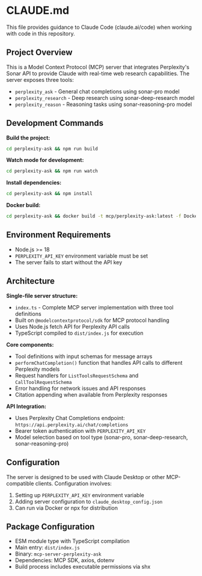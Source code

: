 # CLAUDE.md

This file provides guidance to Claude Code (claude.ai/code) when working with code in this repository.

## Project Overview

This is a Model Context Protocol (MCP) server that integrates Perplexity's Sonar API to provide Claude with real-time web research capabilities. The server exposes three tools:
- `perplexity_ask` - General chat completions using sonar-pro model
- `perplexity_research` - Deep research using sonar-deep-research model  
- `perplexity_reason` - Reasoning tasks using sonar-reasoning-pro model

## Development Commands

**Build the project:**
```bash
cd perplexity-ask && npm run build
```

**Watch mode for development:**
```bash
cd perplexity-ask && npm run watch
```

**Install dependencies:**
```bash
cd perplexity-ask && npm install
```

**Docker build:**
```bash
cd perplexity-ask && docker build -t mcp/perplexity-ask:latest -f Dockerfile .
```

## Environment Requirements

- Node.js >= 18
- `PERPLEXITY_API_KEY` environment variable must be set
- The server fails to start without the API key

## Architecture

**Single-file server structure:**
- `index.ts` - Complete MCP server implementation with three tool definitions
- Built on `@modelcontextprotocol/sdk` for MCP protocol handling
- Uses Node.js fetch API for Perplexity API calls
- TypeScript compiled to `dist/index.js` for execution

**Core components:**
- Tool definitions with input schemas for message arrays
- `performChatCompletion()` function that handles API calls to different Perplexity models
- Request handlers for `ListToolsRequestSchema` and `CallToolRequestSchema`
- Error handling for network issues and API responses
- Citation appending when available from Perplexity responses

**API Integration:**
- Uses Perplexity Chat Completions endpoint: `https://api.perplexity.ai/chat/completions`
- Bearer token authentication with `PERPLEXITY_API_KEY`
- Model selection based on tool type (sonar-pro, sonar-deep-research, sonar-reasoning-pro)

## Configuration

The server is designed to be used with Claude Desktop or other MCP-compatible clients. Configuration involves:
1. Setting up `PERPLEXITY_API_KEY` environment variable
2. Adding server configuration to `claude_desktop_config.json`
3. Can run via Docker or npx for distribution

## Package Configuration

- ESM module type with TypeScript compilation
- Main entry: `dist/index.js`
- Binary: `mcp-server-perplexity-ask`
- Dependencies: MCP SDK, axios, dotenv
- Build process includes executable permissions via shx